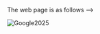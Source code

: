 The web page is as follows -->


![Google2025](https://github.com/user-attachments/assets/b5b72413-3eb8-4746-a660-fa53c4ff247a)
